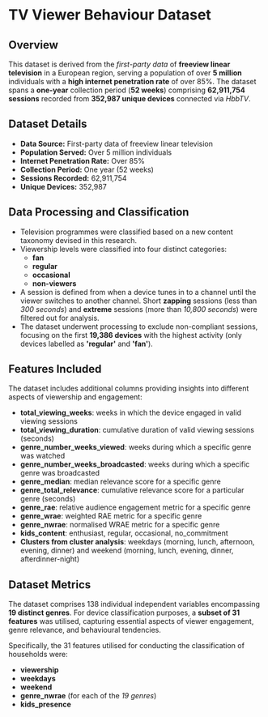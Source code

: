 # TV Viewer Behaviour Dataset

## Overview

This dataset is derived from the _first-party data_ of **freeview linear television** in a European region, serving a population of over **5 million** individuals with a **high internet penetration rate** of over 85%. The dataset spans a **one-year** collection period (**52 weeks**) comprising **62,911,754 sessions** recorded from **352,987 unique devices** connected via _HbbTV_.

## Dataset Details

- **Data Source:** First-party data of freeview linear television
- **Population Served:** Over 5 million individuals
- **Internet Penetration Rate:** Over 85%
- **Collection Period:** One year (52 weeks)
- **Sessions Recorded:** 62,911,754
- **Unique Devices:** 352,987

## Data Processing and Classification

- Television programmes were classified based on a new content taxonomy devised in this research.
- Viewership levels were classified into four distinct categories:
  - **fan**
  - **regular**
  - **occasional**
  - **non-viewers**
- A session is defined from when a device tunes in to a channel until the viewer switches to another channel. Short **zapping** sessions (less than _300 seconds_) and **extreme** sessions (more than _10,800 seconds_) were filtered out for analysis.
- The dataset underwent processing to exclude non-compliant sessions, focusing on the first **19,386 devices** with the highest activity (only devices labelled as **'regular'** and **'fan'**).

## Features Included

The dataset includes additional columns providing insights into different aspects of viewership and engagement:

- **total_viewing_weeks**: weeks in which the device engaged in valid viewing sessions
- **total_viewing_duration**: cumulative duration of valid viewing sessions (seconds)
- **genre_number_weeks_viewed**: weeks during which a specific genre was watched
- **genre_number_weeks_broadcasted**: weeks during which a specific genre was broadcasted
- **genre_median**: median relevance score for a specific genre
- **genre_total_relevance**: cumulative relevance score for a particular genre (seconds)
- **genre_rae**: relative audience engagement metric for a specific genre
- **genre_wrae**: weighted RAE metric for a specific genre
- **genre_nwrae**: normalised WRAE metric for a specific genre
- **kids_content**: enthusiast, regular, occasional, no_commitment
- **Clusters from cluster analysis**: weekdays (morning, lunch, afternoon, evening, dinner) and weekend (morning, lunch, evening, dinner, afterdinner-night)

## Dataset Metrics

The dataset comprises 138 individual independent variables encompassing **19 distinct genres**. For device classification purposes, a **subset of 31 features** was utilised, capturing essential aspects of viewer engagement, genre relevance, and behavioural tendencies.

Specifically, the 31 features utilised for conducting the classification of households were:

- **viewership**
- **weekdays**
- **weekend**
- **genre_nwrae** (for each of the _19 genres_)
- **kids_presence**
